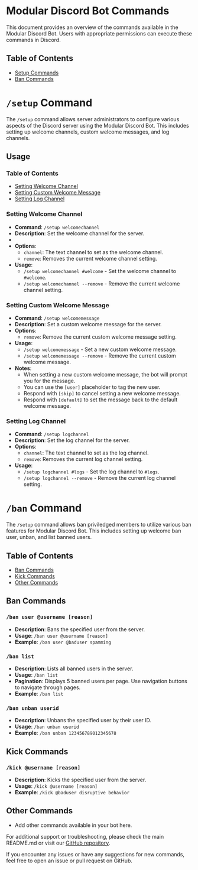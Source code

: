 # Modular Discord Bot Commands

This document provides an overview of the commands available in the Modular Discord Bot. Users with appropriate permissions can execute these commands in Discord.

## Table of Contents

- [Setup Commands](#setup-command)
- [Ban Commands](#ban-command)


# `/setup` Command

The `/setup` command allows server administrators to configure various aspects of the Discord server using the Modular Discord Bot. This includes setting up welcome channels, custom welcome messages, and log channels.

## Usage

### Table of Contents

- [Setting Welcome Channel](#setting-welcome-channel)
- [Setting Custom Welcome Message](#setting-custom-welcome-message)
- [Setting Log Channel](#setting-log-channel)

### Setting Welcome Channel

- **Command**: `/setup welcomechannel`
- **Description**: Set the welcome channel for the server.
- 
- **Options**:
    - `channel`: The text channel to set as the welcome channel.
    - `remove`: Removes the current welcome channel setting.
- **Usage**:
    - `/setup welcomechannel #welcome` - Set the welcome channel to `#welcome`.
    - `/setup welcomechannel --remove` - Remove the current welcome channel setting.

### Setting Custom Welcome Message

- **Command**: `/setup welcomemessage`
- **Description**: Set a custom welcome message for the server.
- **Options**:
    - `remove`: Remove the current custom welcome message setting.
- **Usage**:
    - `/setup welcomemessage` - Set a new custom welcome message.
    - `/setup welcomemessage --remove` - Remove the current custom welcome message.
- **Notes**:
    - When setting a new custom welcome message, the bot will prompt you for the message. 
    - You can use the `[user]` placeholder to tag the new user.
    - Respond with `[skip]` to cancel setting a new welcome message.
    - Respond with `[default]` to set the message back to the default welcome message.

### Setting Log Channel

- **Command**: `/setup logchannel`
- **Description**: Set the log channel for the server.
- **Options**:
    - `channel`: The text channel to set as the log channel.
    - `remove`: Removes the current log channel setting.
- **Usage**:
    - `/setup logchannel #logs` - Set the log channel to `#logs`.
    - `/setup logchannel --remove` - Remove the current log channel setting.


# `/ban` Command

The `/setup` command allows ban priviledged members to utilize various ban features for Modular Discord Bot. This includes setting up welcome ban user, unban, and list banned users.

## Table of Contents

- [Ban Commands](#ban-commands)
- [Kick Commands](#kick-commands)
- [Other Commands](#other-commands)

## Ban Commands

### `/ban user @username [reason]`

- **Description**: Bans the specified user from the server.
- **Usage**: `/ban user @username [reason]`
- **Example**: `/ban user @baduser spamming`

### `/ban list`

- **Description**: Lists all banned users in the server.
- **Usage**: `/ban list`
- **Pagination**: Displays 5 banned users per page. Use navigation buttons to navigate through pages.
- **Example**: `/ban list`

### `/ban unban userid`

- **Description**: Unbans the specified user by their user ID.
- **Usage**: `/ban unban userid`
- **Example**: `/ban unban 123456789012345678`

## Kick Commands

### `/kick @username [reason]`

- **Description**: Kicks the specified user from the server.
- **Usage**: `/kick @username [reason]`
- **Example**: `/kick @baduser disruptive behavior`

## Other Commands

- Add other commands available in your bot here.

For additional support or troubleshooting, please check the main README.md or visit our [GitHub repository](https://github.com/ArtemBlue/MDB).

If you encounter any issues or have any suggestions for new commands, feel free to open an issue or pull request on GitHub.
